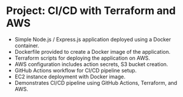 # Project: CI/CD with Terraform and AWS

- Simple Node.js / Express.js application deployed using a Docker container.
- Dockerfile provided to create a Docker image of the application.
- Terraform scripts for deploying the application on AWS.
- AWS configuration includes action secrets, S3 bucket creation.
- GitHub Actions workflow for CI/CD pipeline setup.
- EC2 instance deployment with Docker image.
- Demonstrates CI/CD pipeline using GitHub Actions, Terraform, and AWS.
